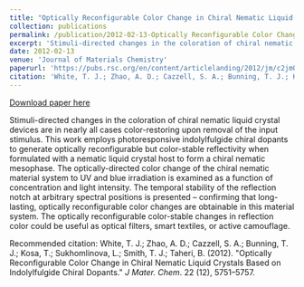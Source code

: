```yaml
---
title: "Optically Reconfigurable Color Change in Chiral Nematic Liquid Crystals Based on Indolylfulgide Chiral Dopants."
collection: publications
permalink: /publication/2012-02-13-Optically Reconfigurable Color Change in Chiral Nematic Liquid Crystals Based on Indolylfulgide Chiral Dopants.
excerpt: 'Stimuli-directed changes in the coloration of chiral nematic liquid crystal devices are in nearly all cases color-restoring upon removal of the input stimulus. This work employs photoresponsive indolylfulgide chiral dopants to generate optically reconfigurable but color-stable reflectivity when formulated with a nematic liquid crystal host to form a chiral nematic mesophase. The optically-directed color change of the chiral nematic material system to UV and blue irradiation is examined as a function of concentration and light intensity. The temporal stability of the reflection notch at arbitrary spectral positions is presented – confirming that long-lasting, optically reconfigurable color changes are obtainable in this material system. The optically reconfigurable color-stable changes in reflection color could be useful as optical filters, smart textiles, or active camouflage.'
date: 2012-02-13
venue: 'Journal of Materials Chemistry'
paperurl: 'https://pubs.rsc.org/en/content/articlelanding/2012/jm/c2jm00098a'
citation: 'White, T. J.; Zhao, A. D.; Cazzell, S. A.; Bunning, T. J.; Kosa, T.; Sukhomlinova, L.; Smith, T. J.; Taheri, B. (2012). &quot;Optically Reconfigurable Color Change in Chiral Nematic Liquid Crystals Based on Indolylfulgide Chiral Dopants.&quot; <i>J Mater. Chem</i>. 22 (12), 5751–5757.'
---
```


<a href='https://pubs.rsc.org/en/content/articlelanding/2012/jm/c2jm00098a'>Download paper here</a>

Stimuli-directed changes in the coloration of chiral nematic liquid crystal devices are in nearly all cases color-restoring upon removal of the input stimulus. This work employs photoresponsive indolylfulgide chiral dopants to generate optically reconfigurable but color-stable reflectivity when formulated with a nematic liquid crystal host to form a chiral nematic mesophase. The optically-directed color change of the chiral nematic material system to UV and blue irradiation is examined as a function of concentration and light intensity. The temporal stability of the reflection notch at arbitrary spectral positions is presented – confirming that long-lasting, optically reconfigurable color changes are obtainable in this material system. The optically reconfigurable color-stable changes in reflection color could be useful as optical filters, smart textiles, or active camouflage.

Recommended citation: White, T. J.; Zhao, A. D.; Cazzell, S. A.; Bunning, T. J.; Kosa, T.; Sukhomlinova, L.; Smith, T. J.; Taheri, B. (2012). "Optically Reconfigurable Color Change in Chiral Nematic Liquid Crystals Based on Indolylfulgide Chiral Dopants." <i>J Mater. Chem</i>. 22 (12), 5751–5757.